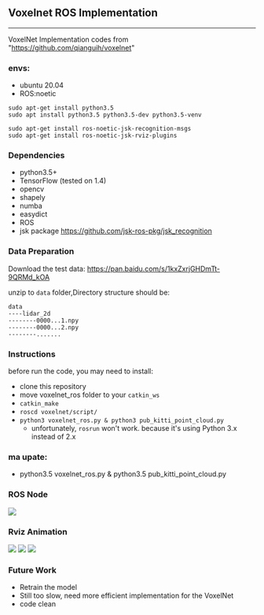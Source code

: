 ## Voxelnet ROS Implementation 
----
VoxelNet Implementation codes from "https://github.com/qianguih/voxelnet"

### envs:
* ubuntu 20.04
* ROS:noetic

```shell
sudo apt-get install python3.5
sudo apt install python3.5 python3.5-dev python3.5-venv

sudo apt-get install ros-noetic-jsk-recognition-msgs 
sudo apt-get install ros-noetic-jsk-rviz-plugins
```

### Dependencies
* python3.5+
* TensorFlow (tested on 1.4)
* opencv
* shapely
* numba
* easydict
* ROS
* jsk package https://github.com/jsk-ros-pkg/jsk_recognition
  
### Data Preparation
Download the test data: https://pan.baidu.com/s/1kxZxrjGHDmTt-9QRMd_kOA

unzip to `data` folder,Directory structure should be:

```
data
----lidar_2d
--------0000...1.npy
--------0000...2.npy
--------.......
```
### Instructions
before run the code, you may need to install:


- clone this repository
- move voxelnet_ros folder to your `catkin_ws`
- `catkin_make`
- `roscd voxelnet/script/`
- `python3 voxelnet_ros.py & python3 pub_kitti_point_cloud.py` 
  - unfortunately, `rosrun` won't work. because it's using Python 3.x instead of 2.x

### ma upate:

- python3.5 voxelnet_ros.py & python3.5 pub_kitti_point_cloud.py

  
### ROS Node 

<img src="./pictures/8.png" />

### Rviz Animation
<img src="./pictures/1.png" />
<img src="./pictures/2.png" />
<img src="./pictures/3.png" />



### Future Work
- Retrain the model
- Still too slow, need more efficient implementation for the VoxelNet
- code clean
